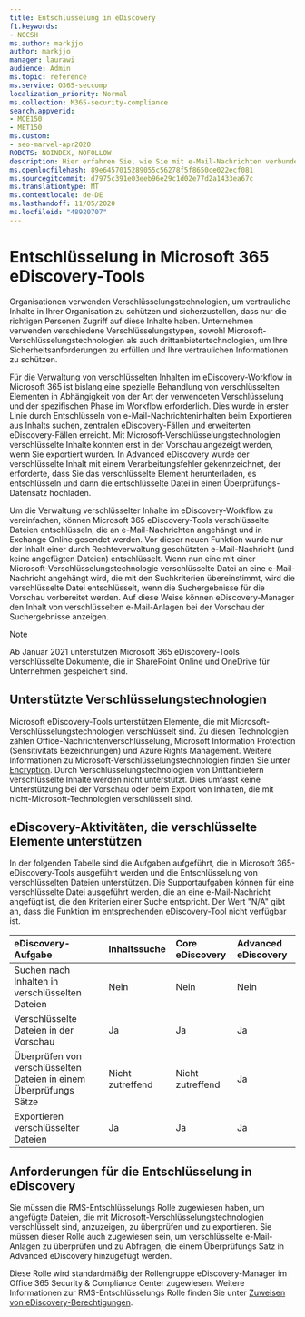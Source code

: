 ```yaml
---
title: Entschlüsselung in eDiscovery
f1.keywords:
- NOCSH
ms.author: markjjo
author: markjjo
manager: laurawi
audience: Admin
ms.topic: reference
ms.service: O365-seccomp
localization_priority: Normal
ms.collection: M365-security-compliance
search.appverid:
- MOE150
- MET150
ms.custom:
- seo-marvel-apr2020
ROBOTS: NOINDEX, NOFOLLOW
description: Hier erfahren Sie, wie Sie mit e-Mail-Nachrichten verbundene verschlüsselte Dokumente von Microsoft 365 eDiscovery-Tools verarbeiten
ms.openlocfilehash: 89e6457015289055c56278f5f8650ce022ecf081
ms.sourcegitcommit: d7975c391e03eeb96e29c1d02e77d2a1433ea67c
ms.translationtype: MT
ms.contentlocale: de-DE
ms.lasthandoff: 11/05/2020
ms.locfileid: "48920707"
---
```

# <a name="decryption-in-microsoft-365-ediscovery-tools"></a>Entschlüsselung in Microsoft 365 eDiscovery-Tools

Organisationen verwenden Verschlüsselungstechnologien, um vertrauliche Inhalte in Ihrer Organisation zu schützen und sicherzustellen, dass nur die richtigen Personen Zugriff auf diese Inhalte haben. Unternehmen verwenden verschiedene Verschlüsselungstypen, sowohl Microsoft-Verschlüsselungstechnologien als auch drittanbietertechnologien, um Ihre Sicherheitsanforderungen zu erfüllen und Ihre vertraulichen Informationen zu schützen.

Für die Verwaltung von verschlüsselten Inhalten im eDiscovery-Workflow in Microsoft 365 ist bislang eine spezielle Behandlung von verschlüsselten Elementen in Abhängigkeit von der Art der verwendeten Verschlüsselung und der spezifischen Phase im Workflow erforderlich. Dies wurde in erster Linie durch Entschlüsseln von e-Mail-Nachrichteninhalten beim Exportieren aus Inhalts suchen, zentralen eDiscovery-Fällen und erweiterten eDiscovery-Fällen erreicht. Mit Microsoft-Verschlüsselungstechnologien verschlüsselte Inhalte konnten erst in der Vorschau angezeigt werden, wenn Sie exportiert wurden. In Advanced eDiscovery wurde der verschlüsselte Inhalt mit einem Verarbeitungsfehler gekennzeichnet, der erforderte, dass Sie das verschlüsselte Element herunterladen, es entschlüsseln und dann die entschlüsselte Datei in einen Überprüfungs-Datensatz hochladen.

Um die Verwaltung verschlüsselter Inhalte im eDiscovery-Workflow zu vereinfachen, können Microsoft 365 eDiscovery-Tools verschlüsselte Dateien entschlüsseln, die an e-Mail-Nachrichten angehängt und in Exchange Online gesendet werden. Vor dieser neuen Funktion wurde nur der Inhalt einer durch Rechteverwaltung geschützten e-Mail-Nachricht (und keine angefügten Dateien) entschlüsselt. Wenn nun eine mit einer Microsoft-Verschlüsselungstechnologie verschlüsselte Datei an eine e-Mail-Nachricht angehängt wird, die mit den Suchkriterien übereinstimmt, wird die verschlüsselte Datei entschlüsselt, wenn die Suchergebnisse für die Vorschau vorbereitet werden. Auf diese Weise können eDiscovery-Manager den Inhalt von verschlüsselten e-Mail-Anlagen bei der Vorschau der Suchergebnisse anzeigen.

> [!NOTE]
> Ab Januar 2021 unterstützen Microsoft 365 eDiscovery-Tools verschlüsselte Dokumente, die in SharePoint Online und OneDrive für Unternehmen gespeichert sind.

## <a name="supported-encryption-technologies"></a>Unterstützte Verschlüsselungstechnologien

Microsoft eDiscovery-Tools unterstützen Elemente, die mit Microsoft-Verschlüsselungstechnologien verschlüsselt sind. Zu diesen Technologien zählen Office-Nachrichtenverschlüsselung, Microsoft Information Protection (Sensitivitäts Bezeichnungen) und Azure Rights Management. Weitere Informationen zu Microsoft-Verschlüsselungstechnologien finden Sie unter [Encryption](encryption.md). Durch Verschlüsselungstechnologien von Drittanbietern verschlüsselte Inhalte werden nicht unterstützt. Dies umfasst keine Unterstützung bei der Vorschau oder beim Export von Inhalten, die mit nicht-Microsoft-Technologien verschlüsselt sind.

## <a name="ediscovery-activities-that-support-encrypted-items"></a>eDiscovery-Aktivitäten, die verschlüsselte Elemente unterstützen

In der folgenden Tabelle sind die Aufgaben aufgeführt, die in Microsoft 365-eDiscovery-Tools ausgeführt werden und die Entschlüsselung von verschlüsselten Dateien unterstützen. Die Supportaufgaben können für eine verschlüsselte Datei ausgeführt werden, die an eine e-Mail-Nachricht angefügt ist, die den Kriterien einer Suche entspricht. Der Wert "N/A" gibt an, dass die Funktion im entsprechenden eDiscovery-Tool nicht verfügbar ist.

|eDiscovery-Aufgabe  |Inhaltssuche  |Core eDiscovery  |Advanced eDiscovery  |
|:---------|:---------|:---------|:---------|
|Suchen nach Inhalten in verschlüsselten Dateien     |Nein      |Nein      |Nein      |
|Verschlüsselte Dateien in der Vorschau     |Ja      |Ja     |Ja       |
|Überprüfen von verschlüsselten Dateien in einem Überprüfungs Sätze    |Nicht zutreffend      |Nicht zutreffend        | Ja        |
|Exportieren verschlüsselter Dateien    |Ja       |Ja  |Ja    |

## <a name="requirements-for-decryption-in-ediscovery"></a>Anforderungen für die Entschlüsselung in eDiscovery

Sie müssen die RMS-Entschlüsselungs Rolle zugewiesen haben, um angefügte Dateien, die mit Microsoft-Verschlüsselungstechnologien verschlüsselt sind, anzuzeigen, zu überprüfen und zu exportieren. Sie müssen dieser Rolle auch zugewiesen sein, um verschlüsselte e-Mail-Anlagen zu überprüfen und zu Abfragen, die einem Überprüfungs Satz in Advanced eDiscovery hinzugefügt werden.

Diese Rolle wird standardmäßig der Rollengruppe eDiscovery-Manager im Office 365 Security & Compliance Center zugewiesen. Weitere Informationen zur RMS-Entschlüsselungs Rolle finden Sie unter [Zuweisen von eDiscovery-Berechtigungen](assign-ediscovery-permissions.md#rms-decrypt).
